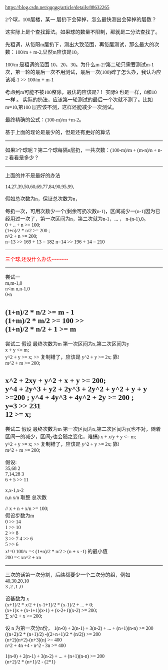 <font face="SimSun" size=3 >

https://blog.csdn.net/qqqgg/article/details/88632265

2个球，100层楼，某一 层扔下会碎掉，怎么最快测出会碎掉的层数？

这实际上是个查找算法。如果球的数量不限制，那就是二分法查找了。

先粗调，从每隔m层扔下，测出大致范围，再每层测试，那么最大的次数：100/m + m-2,显然m应该是10。

100/m 是粗调的范围 10，20，30。为什么m-2?第二轮只需要测试m-1次，第一轮的最后一次不用测试，最后一次(100)碎了怎么办，我认为应该减-1 >> 100/m + m-1

考虑到m可能不被100整除，最优的应该是7！  实际9 也是一样，8和10 一样 。 实际的扔法，应该第一轮测试的最后一个次就不测了。比如m=10,第100 层应该不测，这样还能减少一次测试。

最终精确的公式：(100-m)/m +m-2。

基于上面的理论是最少的，但是还有更好的算法

---

如果3个球呢？第二个球每隔n层扔，一共次数：(100-m)/m + (m-n)/n + n-2  看看是多少？

---

上面的并不是最好的办法

14,27,39,50,60,69,77,84,90,95,99,

假如总次数为n，保证总次数为n，

每扔一次，可用次数少一个(剩余可扔次数n-1)，区间减少一(n-1)因为已经用过一次了，第一次区间为n，第二次就为n-1，... ， n-(n-1),0。   
0 + .. + n >= 100;    
(1+n)/2 * n/2 >= 200 ;   
n^2 + n >= 200;   
n=13 >> 169 + 13 = 182
n=14 >> 196 + 14 = 210

---

<font color="red" >三个球,还没什么办法----------</font>

---
尝试一   
m,m-1,0   
n<m n,n-1,0  
0-n

(1+n)/2 * n/2 >= m - 1   
(1+m)/2 * m/2 >= 100 >>     
(1+n)/2 * n/2 + 1 >= m
---
尝试二
假设 最终次数为m 第一次区间为x,第二次区间为y   
x + y <= m;   
y^2 + y >= x;  >> 复制错了，应该是 y^2 + y >= 2x; 靠!    
m^2 + m >= 200;

x^2 + 2xy + y^2 + x + y >= 200;   
y^4 + 2y^3 + y2 + 2y^3 + 2y^2 + y^2 + y + y >=200 ;
y^4 + 4y^3 + 4y^2 + 2y >= 200 ;   
y=3 >> 231   
12 >= x;
---
尝试二
假设 最终次数为m 第一次区间为x,第二次区间为y(也不对，随着区间一的减少，区间y也会随之变化，难搞)
x + x/y + y <= m;   
y^2 + y >= x;  >> 复制错了，应该是 y^2 + y >= 2x; 靠!    
m^2 + m >= 200;


假设:   
35,68 2   
7,14,28 3    
6 + 5 >> 11

x,x-1,x-2   
n,n
x/n 取整 总次数

// x + n + x/n >= 100;   
假设步数为m   
0 >> 14   
1 >> 10   
2 >> 8   
3 >> 7
4 >> 6   
5 >> 6   
x!=0
100/x =< (1+n)/2 * n/2 >
(n + x -1) 的最小值   
200 =< xn^2 + xn

---

三次的话第一次分割，后续都要少一个二次分的组，例如   
40,30,20,10   
3 ,2 ,1 ,0

设基数为 x   
(x+1)/2 * x/2 + (x-1+1)/2 * (x-1)/2 + ... + 0;   
(x+1)x + (x-1+1)(x-1) + (x-2+1)(x-2) >= 200;   
∑ x^2 + x >= 200;

设 n 为第一次分n份，
1(n-0) + 2(n-1) + 3(n-2) + ... + (n+1)(n-n) >= 200   
((n+2)/2 * (n+1)/2) -((2+n+1)/2 * (n/2)) >= 200   
(n+2)(n+2)-(n+3)(n) >= 400   
n^2 + 4n +4 - n^2 - 3n >= 400

1(n-0) + 2(n-1) + 3(n-2) + ... + (n+1)(n-n) >= 200   
(n+2)/2 * (n+1)/2 - (2*1)








</font>